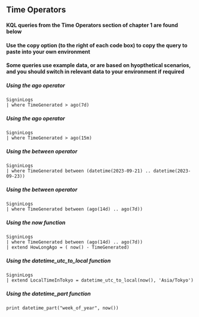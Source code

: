 ## Time Operators

#### KQL queries from the Time Operators section of chapter 1 are found below

#### Use the copy option (to the right of each code box) to copy the query to paste into your own environment

#### Some queries use example data, or are based on hyopthetical scenarios, and you should switch in relevant data to your environment if required


##### Using the ago operator
```KQL
SigninLogs
| where TimeGenerated > ago(7d) 
```

##### Using the ago operator
```KQL
SigninLogs
| where TimeGenerated > ago(15m) 
```

##### Using the between operator
```KQL
SigninLogs
| where TimeGenerated between (datetime(2023-09-21) .. datetime(2023-09-23)) 
```

##### Using the between operator
```KQL
SigninLogs
| where TimeGenerated between (ago(14d) .. ago(7d))
```

##### Using the now function
```KQL
SigninLogs
| where TimeGenerated between (ago(14d) .. ago(7d))
| extend HowLongAgo = ( now() - TimeGenerated)
```

##### Using the datetime_utc_to_local function
```KQL
SigninLogs
| extend LocalTimeInTokyo = datetime_utc_to_local(now(), 'Asia/Tokyo')
```

##### Using the datetime_part function
```KQL
print datetime_part("week_of_year", now())
```